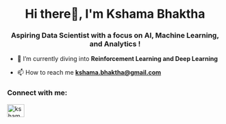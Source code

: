 <h1 align="center">Hi there👋, I'm Kshama Bhaktha</h1>
<h3 align="center">Aspiring Data Scientist with a focus on AI, Machine Learning, and Analytics !</h3>

- 🌱 I’m currently diving into **Reinforcement Learning and Deep Learning**

- 📫 How to reach me **kshama.bhaktha@gmail.com**

<h3 align="left">Connect with me:</h3>
<p align="left">
<a href="https://linkedin.com/in/kshama-bhaktha" target="blank"><img align="center" src="https://raw.githubusercontent.com/rahuldkjain/github-profile-readme-generator/master/src/images/icons/Social/linked-in-alt.svg" alt="kshama bhaktha" height="30" width="40" /></a>
</p>
